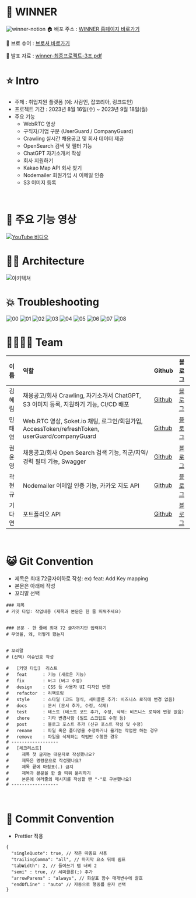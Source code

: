 # 🥇 WINNER
![winner-notion](https://github.com/rimmyhub/jobposting-project/assets/131572117/caea054b-b286-4205-8f86-187c16bdf0dd)
🏠 배포 주소 : [WINNER 홈페이지 바로가기](https://w1nner.site/)

📑 브로 슈어 : [브로셔 바로가기](https://outgoing-angora-d26.notion.site/WINNER-3a89e026e7894d5e92f38d2bb3029a6d?pvs=4)

📝 발표 자료 : [winner-최종프로젝트-3조.pdf](https://github.com/rimmyhub/jobposting-project/files/12644873/winner-.-3.pdf)
<br>



# ⭐️ Intro
- 주제 : 취업지원 플랫폼 (예: 사람인, 잡코리아, 링크드인)
- 프로젝트 기간 : 2023년 8월 16일(수) ~ 2023년 9월 18일(월)
- 주요 기능
  - WebRTC 영상
  - 구직자/기업 구분 (UserGuard / CompanyGuard)
  - Crawling 실시간 채용공고 및 회사 데이터 제공
  - OpenSearch 검색 및 필터 기능
  - ChatGPT 자기소개서 작성
  - 회사 지원하기
  - Kakao Map API 회사 찾기
  - Nodemailer 회원가입 시 이메일 인증
  - S3 이미지 등록
<br>




# 🎥 주요 기능 영상
[![YouTube 비디오](https://img.youtube.com/vi/sm6CR3QRmXI/0.jpg)](https://www.youtube.com/watch?v=sm6CR3QRmXI)
<br>




# 👷‍♂️ Architecture
![아키텍쳐](https://github.com/rimmyhub/jobposting-project/assets/131572117/b1e61c82-441e-4ed7-8f93-93fccd4b7059)
<br>




# 💥 Troubleshooting
![00](https://github.com/rimmyhub/jobposting-project/assets/131572117/be270009-c4c0-49ec-802e-53c28e0e29e4)
![01](https://github.com/rimmyhub/jobposting-project/assets/131572117/0f33745e-6027-4b2d-b094-01c226a8ea11)
![02](https://github.com/rimmyhub/jobposting-project/assets/131572117/29af96fc-d62f-427d-bb23-65b29722d912)
![03](https://github.com/rimmyhub/jobposting-project/assets/131572117/4d0a94b8-f214-42fa-8254-09073d8054f9)
![04](https://github.com/rimmyhub/jobposting-project/assets/131572117/fa63bc13-abdf-492d-ad40-d52e96155eed)
![05](https://github.com/rimmyhub/jobposting-project/assets/131572117/de12a9b1-9677-4ed0-a6f3-4892c36795a8)
![06](https://github.com/rimmyhub/jobposting-project/assets/131572117/067b3bb4-0fcb-478f-b164-f988ebd6be45)
![07](https://github.com/rimmyhub/jobposting-project/assets/131572117/0ae054d5-0acd-4ca6-a4b4-8aa03068fc28)
![08](https://github.com/rimmyhub/jobposting-project/assets/131572117/6227ddd1-ded0-4194-8c41-47779eb3e89b)
<br>




# 👨‍👩‍👧‍👦 Team
| 이름      | 역할                                                                                      |    Github                                | 블로그                                        |
|:---------|:----------------------------------------------------------------------------------------|:------------------------------------------|:--------------------------------------------|
| 김혜림     | 채용공고/회사 Crawling, 자기소개서 ChatGPT, S3 이미지 등록, 지원하기 기능, CI/CD 배포                  | [Github](https://github.com/rimmyhub)   |[블로그](https://nuri-story.tistory.com/)      |
| 민태영     | Web.RTC 영상, Soket.io 채팅, 로그인/회원가입, AccessToken/refreshToken, userGuard/companyGuard | [Github](https://github.com/taeyoungNew) |[블로그](https://velog.io/@ty_min12)           |
| 권윤영     | 채용공고/회사 Open Search 검색 기능, 직군/지역/경력 필터 기능, Swagger                              | [Github](https://github.com/Yooonzero)   |[블로그](https://playlist808.tistory.com/)     |
| 곽현규     | Nodemailer 이메일 인증 기능, 카카오 지도 API                                                   | [Github](https://github.com/kwakhyunkyu)  |[블로그](https://kwaq.tistory.com/)            |
| 기다연     | 포트폴리오 API                                                                             | [Github](https://github.com/Dayeon-Ki)    |[블로그](https://developbyki.tistory.com/)     |
<br>




# 😺 Git Convention
- 제목은 최대 72글자이하로 작성: ex) feat: Add Key mapping
- 본문은 아래에 작성
- 꼬리말 선택
```
### 제목
# 커밋 타입: 작업내용 (제목과 본문은 한 줄 띄워주세요)


### 본문 - 한 줄에 최대 72 글자까지만 입력하기  
# 무엇을, 왜, 어떻게 했는지


# 꼬리말
# (선택) 이슈번호 작성

#   [커밋 타입]  리스트
#   feat      : 기능 (새로운 기능)
#   fix       : 버그 (버그 수정)
#   design    : CSS 등 사용자 UI 디자인 변경
#   refactor  : 리팩토링
#   style     : 스타일 (코드 형식, 세미콜론 추가: 비즈니스 로직에 변경 없음)
#   docs      : 문서 (문서 추가, 수정, 삭제)
#   test      : 테스트 (테스트 코드 추가, 수정, 삭제: 비즈니스 로직에 변경 없음)
#   chore     : 기타 변경사항 (빌드 스크립트 수정 등)
#   post      : 블로그 포스트 추가 (신규 포스트 작성 및 수정)
#   rename    : 파일 혹은 폴더명을 수정하거나 옮기는 작업만 하는 경우
#   remove    : 파일을 삭제하는 작업만 수행한 경우
# ------------------
#   [체크리스트]
#     제목 첫 글자는 대문자로 작성했나요?
#     제목은 명령문으로 작성했나요?
#     제목 끝에 마침표(.) 금지
#     제목과 본문을 한 줄 띄워 분리하기
#     본문에 여러줄의 메시지를 작성할 땐 "-"로 구분했나요?
# ------------------
```
<br>




# 🐣 Commit Convention
- Prettier 적용

```
{
  "singleQuote": true, // 작은 따옴표 사용
  "trailingComma": "all", // 마지막 요소 뒤에 쉼표
  "tabWidth": 2, // 들여쓰기 탭 너비 2
  "semi" : true, // 세미콜론(;) 추가
  "arrowParens" : "always", // 화살표 함수 매개변수에 괄호
  "endOfLine" : "auto" // 자동으로 행종룔 문자 선택
}
```
